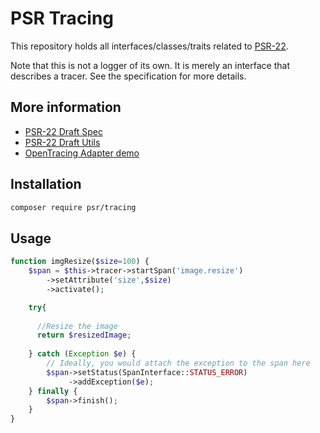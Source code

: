 PSR Tracing
=======

This repository holds all interfaces/classes/traits related to
[PSR-22](https://github.com/php-fig/fig-standards/blob/master/proposed/tracing.md).

Note that this is not a logger of its own.
It is merely an interface that describes a tracer.
See the specification for more details.

More  information
-----------------

* [PSR-22 Draft Spec](https://docs.google.com/document/d/1MhzkkklYJ72KimbL_Hbh7LnMgi8YMYzSy2N3Tu2NrxY/edit?usp=sharing)
* [PSR-22 Draft Utils](https://github.com/aallport/psr-tracing-utils)
* [OpenTracing Adapter demo](https://github.com/brettmc/psr22-demo)

Installation
------------

```bash
composer require psr/tracing
```

Usage
-----

```php
function imgResize($size=100) {
    $span = $this->tracer->startSpan('image.resize')
        ->setAttribute('size',$size)
        ->activate();    

    try{
    
      //Resize the image
      return $resizedImage;
    
    } catch (Exception $e) {
        // Ideally, you would attach the exception to the span here
        $span->setStatus(SpanInterface::STATUS_ERROR)
             ->addException($e);
    } finally {
        $span->finish();
    }    
}

```